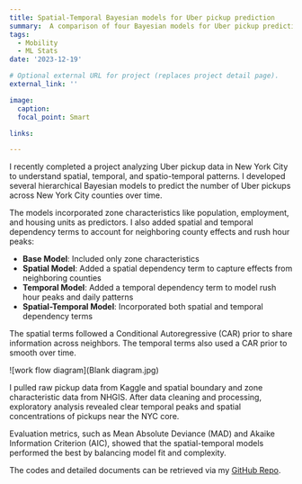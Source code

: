 ```yaml
---
title: Spatial-Temporal Bayesian models for Uber pickup prediction
summary:  A comparison of four Bayesian models for Uber pickup prediction
tags:
  - Mobility
  - ML Stats
date: '2023-12-19'

# Optional external URL for project (replaces project detail page).
external_link: ''

image:
  caption: 
  focal_point: Smart

links:

---
```


I recently completed a project analyzing Uber pickup data in New York City to understand spatial, temporal, and spatio-temporal patterns. I developed several hierarchical Bayesian models to predict the number of Uber pickups across New York City counties over time.

The models incorporated zone characteristics like population, employment, and housing units as predictors. I also added spatial and temporal dependency terms to account for neighboring county effects and rush hour peaks:

* <b>Base Model</b>: Included only zone characteristics
* <b>Spatial Model</b>: Added a spatial dependency term to capture effects from neighboring counties
* <b>Temporal Model</b>: Added a temporal dependency term to model rush hour peaks and daily patterns
* <b>Spatial-Temporal Model</b>: Incorporated both spatial and temporal dependency terms

The spatial terms followed a Conditional Autoregressive (CAR) prior to share information across neighbors. The temporal terms also used a CAR prior to smooth over time.

![work flow diagram](Blank diagram.jpg)

I pulled raw pickup data from Kaggle and spatial boundary and zone characteristic data from NHGIS. After data cleaning and processing, exploratory analysis revealed clear temporal peaks and spatial concentrations of pickups near the NYC core.

Evaluation metrics, such as Mean Absolute Deviance (MAD) and Akaike Information Criterion (AIC), showed that the spatial-temporal models performed the best by balancing model fit and complexity.

The codes and detailed documents can be retrieved via my [GitHub Repo](https://github.com/YaxuanSeanZhang/Bayesian-Uber-Pickup).
